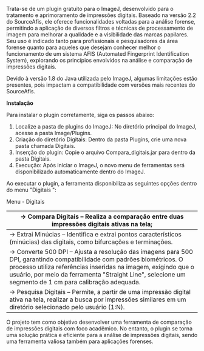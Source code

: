 Trata-se de um plugin gratuito para o ImageJ, desenvolvido para o tratamento e aprimoramento de impressões digitais. Baseado na versão 2.2 do SourceAfis, ele oferece funcionalidades voltadas para a análise forense, permitindo a aplicação de diversos filtros e técnicas de processamento de imagem para melhorar a qualidade e a visibilidade das marcas papilares. Seu uso é indicado tanto para profissionais e pesquisadores da área forense quanto para aqueles que desejam conhecer melhor o funcionamento de um sistema AFIS (Automated Fingerprint Identification System), explorando os princípios envolvidos na análise e comparação de impressões digitais.

Devido à versão 1.8 do Java utilizada pelo ImageJ, algumas limitações estão presentes, pois impactam a compatibilidade com versões mais recentes do SourceAfis.

**Instalação**

Para instalar o plugin corretamente, siga os passos abaixo:

1. Localize a pasta de plugins do ImageJ: No diretório principal do ImageJ, acesse a pasta Image/Plugins.
2. Criação do diretório Digitais: Dentro da pasta Plugins, crie uma nova pasta chamada Digitais.
3. Inserção do plugin: Copie o arquivo Compara_digitais.jar para dentro da pasta Digitais.
4. Execução: Após iniciar o ImageJ, o novo menu de ferramentas será disponibilizado automaticamente dentro do ImageJ.

Ao executar o plugin, a ferramenta disponibiliza as seguintes opções dentro do menu "Digitais ":

Menu - Digitais

| → Compara Digitais – Realiza a comparação entre duas impressões digitais ativas na tela; |
| --- |
| → Extrai Minúcias – Identifica e extrai pontos característicos (minúcias) das digitais, como bifurcações e terminações. |
| → Converte 500 DPI – Ajusta a resolução das imagens para 500 DPI, garantindo compatibilidade com padrões biométricos. O processo utiliza referências inseridas na imagem, exigindo que o usuário, por meio da ferramenta "Straight Line", selecione um segmento de 1 cm para calibração adequada. |
| → Pesquisa Digitais – Permite, a partir de uma impressão digital ativa na tela, realizar a busca por impressões similares em um diretório selecionado pelo usuário (1:N). |

O projeto tem como objetivo desenvolver uma ferramenta de comparação de impressões digitais com foco acadêmico. No entanto, o plugin se torna uma solução prática e eficiente para a análise de impressões digitais, sendo uma ferramenta valiosa também para aplicações forenses.
